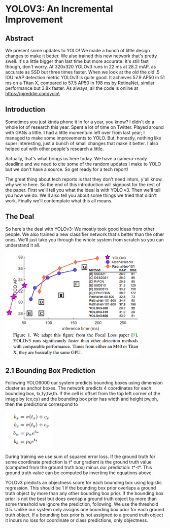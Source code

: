 # YOLOV3: An Incremental Improvement

## Abstract

We present some updates to YOLO! We made a bunch of little design changes to make it better. We also trained this new network that's pretty swell. It's a little bigger than last time but more accurate. It's still fast though, don't worry. At 320x320 YOLOv3 runs in 22 ms at 28.2 mAP, as accurate as SSD but three times faster. When we look at the old the old .5 IOU mAP detection metric YOLOv3 is quite good. It achieves 57.9 AP50 in 51 ms on a Titan X, compared to 57.5 AP50 in 198 ms by RetinaNet, similar performance but 3.8x faster. As always, all the code is online at https://pjreddie.com/yolo\

## Introduction
 Sometimes you just kinda phone it in for a year, you know? I didn't do a whole lot of research this year. Spent a lot of time on Twitter. Played around with GANs a little. I had a little momentum left over from last year; I managed to make some improvements to YOLO. But, honestly, nothing like super interesting, just a bunch of small changes that make it better. I also helped out with other people's research a little.
 
Actually, that's what brings us here today. We have a camera-ready deadline and we need to cite some of the random updates I make to YOLO but we don't have a source. So get ready for a tech report!

The great thing about tech reports is that they don't need intors, y'all know why we're here. So the end of this introduction will signpost for the rest of the paper. First we'll tell you what the ideal is with YOLO v3. Then we'll tell you how we do. We'll also tell you about some things we tried that didn't work. Finally we'll contemplate what this all means.

## The Deal

So here's the deal with YOLOv3: We mostly took good ideas from other people. We also trained a new classifier network that's better than the other ones. We'll just take you through the whole system from scratch so you can understand it all.

![img.png](figure1.png)

## 2.1 Bounding Box Prediction

Following YOLO9000 our system predicts bounding boxes using dimension cluster as anchor boxes. The network predicts 4 coordinates for each bounding box, tx,ty,tw,th. If the cell is offset from the top left corner of the image by (cx,cy) and the bounding box prior has width and height pw,ph, then the predictions correspond to 

![img.png](formula1.png)

During training we use sum of squared error loss. If the ground truth for some coordinate prediction is t*  our gradient is the ground truth value (computed from the ground truth box) minus our prediction: t*-t*. This ground truth value can be computed by inverting the equations above.

YOLOv3 predicts an objectness score for each bounding box using logistic regression. This should be 1 if the bounding box prior overlaps a ground truth object by more than any other bounding box prior. If the bounding box prior is not the best but does overlap a ground truth object by more than some threshold we ignore the prediction, following. We use the threshold 0.5. Unlike our system only assigns one bounding box prior for each ground truth object. If a bounding box prior is not assigned to a ground truth object it incurs no loss for coordinate or class predictions, only objectness.